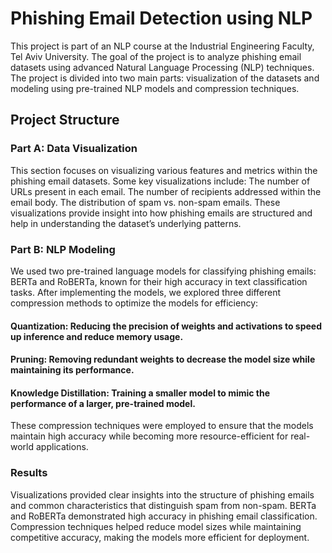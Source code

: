 # Phishing Email Detection using NLP
This project is part of an NLP course at the Industrial Engineering Faculty, Tel Aviv University. The goal of the project is to analyze phishing email datasets using advanced Natural Language Processing (NLP) techniques. The project is divided into two main parts: visualization of the datasets and modeling using pre-trained NLP models and compression techniques.

## Project Structure
### Part A: Data Visualization

This section focuses on visualizing various features and metrics within the phishing email datasets.
Some key visualizations include:
The number of URLs present in each email.
The number of recipients addressed within the email body.
The distribution of spam vs. non-spam emails.
These visualizations provide insight into how phishing emails are structured and help in understanding the dataset’s underlying patterns.
### Part B: NLP Modeling

We used two pre-trained language models for classifying phishing emails: BERTa and RoBERTa, known for their high accuracy in text classification tasks.
After implementing the models, we explored three different compression methods to optimize the models for efficiency:
#### Quantization: Reducing the precision of weights and activations to speed up inference and reduce memory usage.
#### Pruning: Removing redundant weights to decrease the model size while maintaining its performance.
#### Knowledge Distillation: Training a smaller model to mimic the performance of a larger, pre-trained model.
These compression techniques were employed to ensure that the models maintain high accuracy while becoming more resource-efficient for real-world applications.

### Results
Visualizations provided clear insights into the structure of phishing emails and common characteristics that distinguish spam from non-spam.
BERTa and RoBERTa demonstrated high accuracy in phishing email classification.
Compression techniques helped reduce model sizes while maintaining competitive accuracy, making the models more efficient for deployment.

